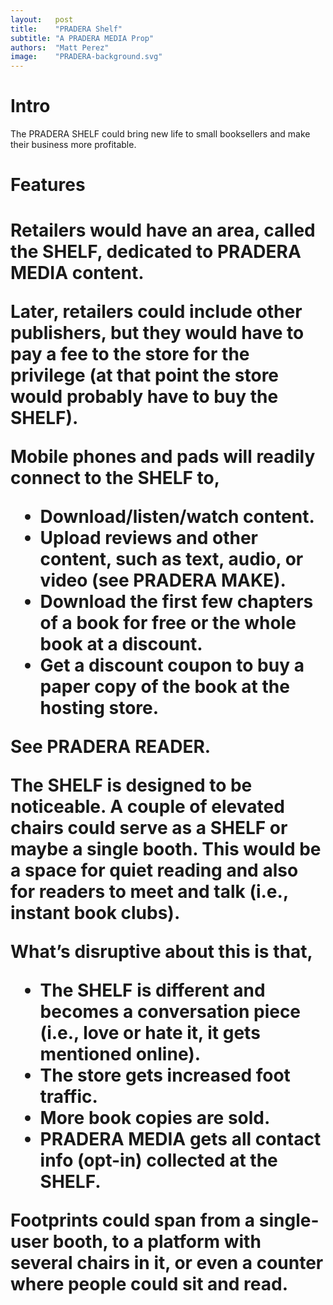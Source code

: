 ```yaml
---
layout:   post
title:    "PRADERA Shelf"
subtitle: "A PRADERA MEDIA Prop"
authors:  "Matt Perez"
image:    "PRADERA-background.svg"
---
```


<div style="display: none;">
 <p>The PRADERA SHELF could bring new life to small booksellers and make their business more profitable.</p>
</div>

<h1>Intro</h1>
 <p>The PRADERA SHELF could bring new life to small booksellers and make their business more profitable.</p>

<h1>Features<h1>
 <p>Retailers would have an area, called the SHELF, dedicated to PRADERA MEDIA content.</p>
 <p>Later, retailers could include other publishers, but they would have to pay a fee to the store for the privilege (at that point the store would probably have to buy the SHELF).</p>
 <p>Mobile phones and pads will readily connect to the SHELF to,</p>
  <ul>
   <li>Download/listen/watch content.</li>
   <li>Upload reviews and other content, such as text, audio, or video (see PRADERA MAKE).</li>
   <li>Download the first few chapters of a book for free or the whole book at a discount.</li>
   <li>Get a discount coupon to buy a paper copy of the book at the hosting store.</li>
  </ul>
 <p>See PRADERA READER.</p>
 <p>The SHELF is designed to be noticeable. A couple of elevated chairs could serve as a SHELF or maybe a single booth. This would be a space for quiet reading and also for readers to meet and talk (i.e., instant book clubs).</p>
 <p>What’s disruptive about this is that,</p>
  <ul>
   <li>The SHELF is different and becomes a conversation piece (i.e., love or hate it, it gets mentioned online).</li>
   <li>The store gets increased foot traffic.</li>
   <li>More book copies are sold.</li>
   <li>PRADERA MEDIA gets all contact info (opt-in) collected at the SHELF.</li>
  </ul>
 <p>Footprints could span from a single-user booth, to a platform with several chairs in it, or even a counter where people could sit and read.</p>

